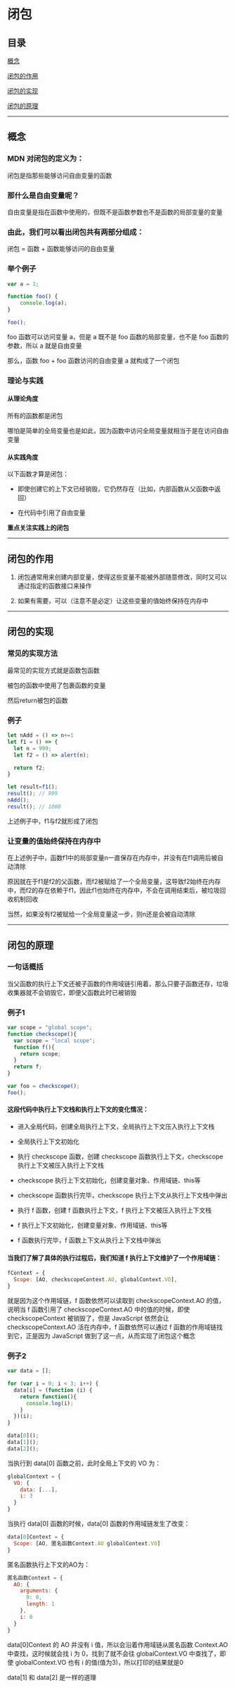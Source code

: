 # 闭包

## 目录

[概念](#jump1)

[闭包的作用](#jump2)

[闭包的实现](#jump3)

[闭包的原理](#jump4)

---	

<span id="jump1"></span>

## 概念

### MDN 对闭包的定义为：

  闭包是指那些能够访问自由变量的函数

### 那什么是自由变量呢？

  自由变量是指在函数中使用的，但既不是函数参数也不是函数的局部变量的变量

### 由此，我们可以看出闭包共有两部分组成：

  闭包 = 函数 + 函数能够访问的自由变量

### 举个例子

```javascript
var a = 1;

function foo() {
    console.log(a);
}

foo();
```

foo 函数可以访问变量 a，但是 a 既不是 foo 函数的局部变量，也不是 foo 函数的参数，所以 a 就是自由变量

那么，函数 foo + foo 函数访问的自由变量 a 就构成了一个闭包

### 理论与实践

#### 从理论角度

所有的函数都是闭包

哪怕是简单的全局变量也是如此，因为函数中访问全局变量就相当于是在访问自由变量

#### 从实践角度

以下函数才算是闭包：

- 即使创建它的上下文已经销毁，它仍然存在（比如，内部函数从父函数中返回）

- 在代码中引用了自由变量

**重点关注实践上的闭包**

---

<span id="jump2"></span>

## 闭包的作用

1. 闭包通常用来创建内部变量，使得这些变量不能被外部随意修改，同时又可以通过指定的函数接口来操作

2. 如果有需要，可以（注意不是必定）让这些变量的值始终保持在内存中

---

<span id="jump3"></span>

## 闭包的实现

### 常见的实现方法

最常见的实现方式就是函数包函数

被包的函数中使用了包裹函数的变量

然后return被包的函数

### 例子

```javascript
let nAdd = () => n+=1
let f1 = () => {
  let n = 999;
  let f2 = () => alert(n);

  return f2;
}

let result=f1();
result(); // 999
nAdd();
result(); // 1000
```

上述例子中，f1与f2就形成了闭包

### 让变量的值始终保持在内存中

在上述例子中，函数f1中的局部变量n一直保存在内存中，并没有在f1调用后被自动清除

原因就在于f1是f2的父函数，而f2被赋给了一个全局变量，这导致f2始终在内存中，而f2的存在依赖于f1，因此f1也始终在内存中，不会在调用结束后，被垃圾回收机制回收

当然，如果没有f2被赋给一个全局变量这一步，则n还是会被自动清除

---

<span id="jump4"></span>

## 闭包的原理

### 一句话概括

当父函数的执行上下文还被子函数的作用域链引用着，那么只要子函数还存，垃圾收集器就不会销毁它，即便父函数此时已被销毁

### 例子1

```javascript
var scope = "global scope";
function checkscope(){
  var scope = "local scope";
  function f(){
    return scope;
  }
  return f;
}

var foo = checkscope();
foo();
```

#### 这段代码中执行上下文栈和执行上下文的变化情况：

  - 进入全局代码，创建全局执行上下文，全局执行上下文压入执行上下文栈

  - 全局执行上下文初始化

  - 执行 checkscope 函数，创建 checkscope 函数执行上下文，checkscope 执行上下文被压入执行上下文栈

  - checkscope 执行上下文初始化，创建变量对象、作用域链、this等

  - checkscope 函数执行完毕，checkscope 执行上下文从执行上下文栈中弹出

  - 执行 f 函数，创建 f 函数执行上下文，f 执行上下文被压入执行上下文栈

  - f 执行上下文初始化，创建变量对象、作用域链、this等

  - f 函数执行完毕，f 函数上下文从执行上下文栈中弹出

#### 当我们了解了具体的执行过程后，我们知道 f 执行上下文维护了一个作用域链：

```javascript
fContext = {
  Scope: [AO, checkscopeContext.AO, globalContext.VO],
}
```

就是因为这个作用域链，f 函数依然可以读取到 checkscopeContext.AO 的值，说明当 f 函数引用了 checkscopeContext.AO 中的值的时候，即使 checkscopeContext 被销毁了，但是 JavaScript 依然会让 checkscopeContext.AO 活在内存中，f 函数依然可以通过 f 函数的作用域链找到它，正是因为 JavaScript 做到了这一点，从而实现了闭包这个概念

### 例子2

```javascript
var data = [];

for (var i = 0; i < 3; i++) {
  data[i] = (function (i) {
    return function(){
      console.log(i);
    }
  })(i);
}

data[0]();
data[1]();
data[2]();
```

当执行到 data[0] 函数之前，此时全局上下文的 VO 为：

```javascript
globalContext = {
  VO: {
    data: [...],
    i: 3
  }
}
```

当执行 data[0] 函数的时候，data[0] 函数的作用域链发生了改变：

```javascript
data[0]Context = {
  Scope: [AO, 匿名函数Context.AO globalContext.VO]
}
```

匿名函数执行上下文的AO为：

```javascript
匿名函数Context = {
  AO: {
    arguments: {
      0: 0,
      length: 1
    },
    i: 0
  }
}
```

data[0]Context 的 AO 并没有 i 值，所以会沿着作用域链从匿名函数 Context.AO 中查找，这时候就会找 i 为 0，找到了就不会往 globalContext.VO 中查找了，即使 globalContext.VO 也有 i 的值(值为3)，所以打印的结果就是0

data[1] 和 data[2] 是一样的道理
